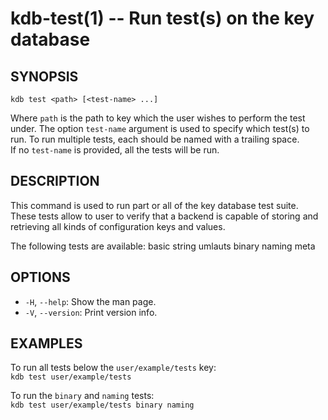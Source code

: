 kdb-test(1) -- Run test(s) on the key database
==============================================

## SYNOPSIS

`kdb test <path> [<test-name> ...]`  

Where `path` is the path to key which the user wishes to perform the test under.
The option `test-name` argument is used to specify which test(s) to run. To run multiple tests, each should be named with a trailing space.  
If no `test-name` is provided, all the tests will be run.  

## DESCRIPTION

This command is used to run part or all of the key database test suite.  
These tests allow to user to verify that a backend is capable of storing and retrieving all kinds of configuration keys and values.  

The following tests are available: basic string umlauts binary naming meta  

## OPTIONS

- `-H`, `--help`:
  Show the man page.
- `-V`, `--version`:
  Print version info.

## EXAMPLES

To run all tests below the `user/example/tests` key:  
	`kdb test user/example/tests`  

To run the `binary` and `naming` tests:  
	`kdb test user/example/tests binary naming`  



